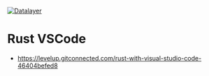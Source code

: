 [![Datalayer](https://raw.githubusercontent.com/datalayer/datalayer/main/res/logo/datalayer-25.svg?sanitize=true)](https://datalayer.io)

# Rust VSCode

- https://levelup.gitconnected.com/rust-with-visual-studio-code-46404befed8
